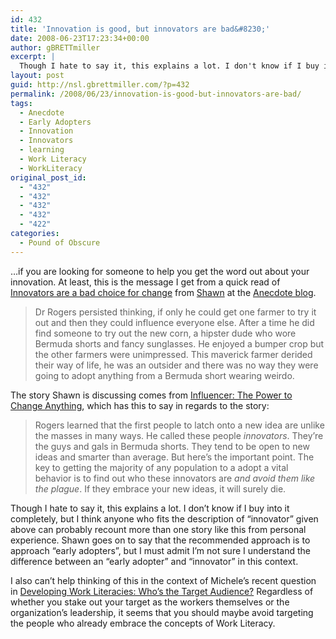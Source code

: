 ```yaml
---
id: 432
title: 'Innovation is good, but innovators are bad&#8230;'
date: 2008-06-23T17:23:34+00:00
author: gBRETTmiller
excerpt: |
  Though I hate to say it, this explains a lot. I don't know if I buy into it completely, but I think anyone who fits the description of "innovator" given above can probably recount more than one story like this from personal experience.
layout: post
guid: http://nsl.gbrettmiller.com/?p=432
permalink: /2008/06/23/innovation-is-good-but-innovators-are-bad/
tags:
  - Anecdote
  - Early Adopters
  - Innovation
  - Innovators
  - learning
  - Work Literacy
  - WorkLiteracy
original_post_id:
  - "432"
  - "432"
  - "432"
  - "432"
  - "422"
categories:
  - Pound of Obscure
---
```

&#8230;if you are looking for someone to help you get the word out about your innovation. At least, this is the message I get from a quick read of [Innovators are a bad choice for change](http://www.anecdote.com.au/archives/2008/06/innovators_are.html) from [Shawn](http://www.anecdote.com.au/bios.php#shawn) at the [Anecdote blog](http://www.anecdote.com.au).

> Dr Rogers persisted thinking, if only he could get one farmer to try it out and then they could influence everyone else. After a time he did find someone to try out the new corn, a hipster dude who wore Bermuda shorts and fancy sunglasses. He enjoyed a bumper crop but the other farmers were unimpressed. This maverick farmer derided their way of life, he was an outsider and there was no way they were going to adopt anything from a Bermuda short wearing weirdo.

The story Shawn is discussing comes from [Influencer: The Power to Change Anything](http://www.amazon.com/gp/redirect.html%3FASIN=007148499X%26tag=anecdote-20%26lcode=xm2%26cID=2025%26ccmID=165953%26location=/Influencer-Change-Anything-Kerry-Patterson/dp/007148499X%253FSubscriptionId=0PZ7TM66EXQCXFVTMTR2), which has this to say in regards to the story:

> Rogers learned that the first people to latch onto a new idea are unlike the masses in many ways. He called these people _innovators_. They&#8217;re the guys and gals in Bermuda shorts. They tend to be open to new ideas and smarter than average. But here&#8217;s the important point. The key to getting the majority of any population to a adopt a vital behavior is to find out who these innovators are _and avoid them like the plague_. If they embrace your new ideas, it will surely die.

Though I hate to say it, this explains a lot. I don&#8217;t know if I buy into it completely, but I think anyone who fits the description of &#8220;innovator&#8221; given above can probably recount more than one story like this from personal experience. Shawn goes on to say that the recommended approach is to approach &#8220;early adopters&#8221;, but I must admit I&#8217;m not sure I understand the difference between an &#8220;early adopter&#8221; and &#8220;innovator&#8221; in this context.

I also can&#8217;t help thinking of this in the context of Michele&#8217;s recent question in [Developing Work Literacies: Who&#8217;s the Target Audience?](http://www.workliteracy.com/developing-work-literacies-whos-the-target-audience) Regardless of whether you stake out your target as the workers themselves or the organization&#8217;s leadership, it seems that you should maybe avoid targeting the people who already embrace the concepts of Work Literacy.